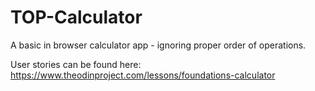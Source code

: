 # TOP-Calculator

A basic in browser calculator app - ignoring proper order of operations.

User stories can be found here:
https://www.theodinproject.com/lessons/foundations-calculator